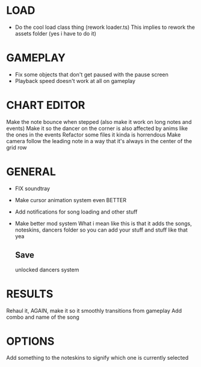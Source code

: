 # LOAD
- Do the cool load class thing (rework loader.ts)
    This implies to rework the assets folder (yes i have to do it)
# GAMEPLAY
- Fix some objects that don't get paused with the pause screen
- Playback speed doesn't work at all on gameplay

# CHART EDITOR
Make the note bounce when stepped (also make it work on long notes and events)
Make it so the dancer on the corner is also affected by anims like the ones in the events 
Refactor some files it kinda is horrendous
Make camera follow the leading note in a way that it's always in the center of the grid row

# GENERAL
- FIX soundtray
- Make cursor animation system even BETTER
- Add notifications for song loading and other stuff
- Make better mod system
    What i mean like this is that it adds the songs, noteskins, dancers folder so you can add your stuff and stuff like that yea
    
    ## Save
    unlocked dancers system

# RESULTS
Rehaul it, AGAIN, make it so it smoothly transitions from gameplay
Add combo and name of the song

# OPTIONS
Add something to the noteskins to signify which one is currently selected
